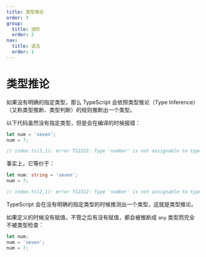 ```yaml
---
title: 类型推论
order: 3
group:
  title: 进阶
  order: 2
nav:
  title: 语法
  order: 1
---
```


# 类型推论

如果没有明确的指定类型，那么 TypeScript 会依照类型推论（Type Inference）（又称类型推断、类型判断）的规则推断出一个类型。

以下代码虽然没有指定类型，但是会在编译的时候报错：

```ts
let num = 'seven';
num = 7;

// index.ts(2,1): error TS2322: Type 'number' is not assignable to type 'string'.
```

事实上，它等价于：

```ts
let num: string = 'seven';
num = 7;

// index.ts(2,1): error TS2322: Type 'number' is not assignable to type 'string'.
```

TypeScript 会在没有明确的指定类型的时候推测出一个类型，这就是类型推论。

如果定义的时候没有赋值，不管之后有没有赋值，都会被推断成 `any` 类型而完全不被类型检查：

```ts
let num;
num = 'seven';
num = 7;
```
